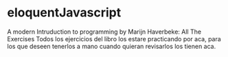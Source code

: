 # eloquentJavascript
A modern Intruduction to programming by Marijn Haverbeke: All The Exercises
Todos los ejercicios del libro los estare practicando por aca, para los que deseen tenerlos a mano cuando quieran revisarlos los tienen aca.

